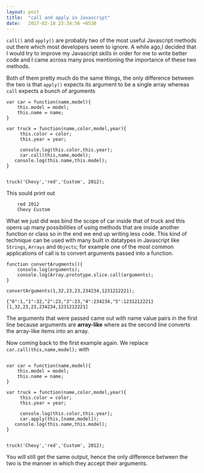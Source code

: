 ```yaml
---
layout: post
title:  "call and apply in Javascript"
date:   2017-02-18 23:34:56 +0530
---
```


`call()` and `apply()` are probably two of the most useful Javascript methods out there which most developers seem to ignore. A while ago,I decided that I would try to improve my Javascript skills in order for me to write better code and I came across many pros mentioning the importance of these two methods.

Both of them pretty much do the same things, the only difference between the two is that `apply()` expects its argument to be a single array whereas `call` expects a bunch of arguments

```
var car = function(name,model){
	this.model = model;
	this.name = name;
}

var truck = function(name,color,model,year){
	 this.color = color;
	 this.year = year;
	 
	 console.log(this.color,this.year);
	 car.call(this,name,model);
   console.log(this.name,this.model);
}


truck('Chevy','red','Custom', 2012);
```

This sould print out 

``` 
	red 2012
	Chevy Custom
```
What we just did was bind the scope of car inside that of truck and this opens up many possibilities of using methods that are inside another function or class so in the end we end up writing less code. This kind of technique can be used with many built in datatypes in Javascript like `Strings`, `Arrays` and `Objects`; for example one of the most common applications of call is to convert arguments passed into a function.

```
function convertArugments(){
	console.log(arguments);
	console.log(Array.prototype.slice.call(arguments);
}

convertArguments(1,32,23,23,234234,1231212221);

```

```
{"0":1,"1":32,"2":23,"3":23,"4":234234,"5":1231212221}
[1,32,23,23,234234,1231212221]
```

The arguments that were passed came out with name value pairs in the first line because arguments are **array-like** where as the second line converts the array-like items into an array.

Now coming back to the first example again. We replace  ```car.call(this,name,model);```
with 
``` car.apply(this,[name,model]);
```

```
var car = function(name,model){
	this.model = model;
	this.name = name;
}

var truck = function(name,color,model,year){
	 this.color = color;
	 this.year = year;
	 
	 console.log(this.color,this.year);
	 car.apply(this,[name,model]);
   console.log(this.name,this.model);
}


truck('Chevy','red','Custom', 2012);
```

You will still get the same output, hence the only difference between the two is the manner in which they accept their arguments. 